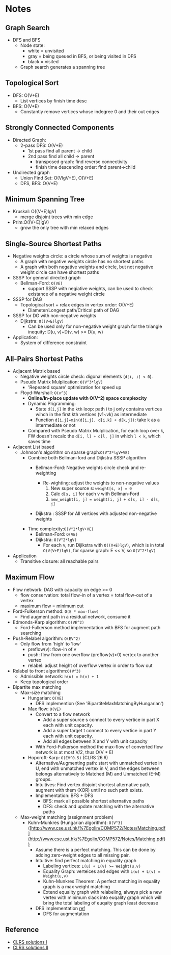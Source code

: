 # Notes

## <a name='Graph'></a>Graph Search
* DFS and BFS
	* Node state:
		* white = unvisited
		* gray = being queued in BFS, or being visited in DFS
		* black = visited
	* Graph search generates a spanning tree

## <a name='Topological_Sort'></a>Topological Sort
* DFS: O(V+E)
	* List vertices by finish time desc
* BFS: O(V+E)
	* Constantly remove vertices whose indegree 0 and their out edges

## <a name='Strongly_Connected_Components'></a>Strongly Connected Components
* Directed Graph: 
	* 2-pass DFS: O(V+E)
		* 1st pass find all parent -> child
		* 2nd pass find all child -> parent
			* transposed graph: find reverse connectivity
			* finish time descending order: find parent->child 
* Undirected graph
	* Union Find Set: O(VlgV+E), O(V+E)
	* DFS, BFS: O(V+E)

## <a name='Minimum_Spanning_Tree'></a>Minimum Spanning Tree
* Kruskal: O((V+E)lgV)
	* merge disjoint trees with min edge
* Prim:O((V+E)lgV)
	* grow the only tree with min relaxed edges

## <a name='Single_Source_Shortest_Paths'></a>Single-Source Shortest Paths
* Negative weights circle: a circle whose sum of weights is negative
	* A graph with negative weights circle has no shortest paths
	* A graph with both negative weights and circle, but not negative weight circle can have shortest paths
* SSSP for general directed graph
	* Bellman-Ford: `O(VE)`
		* support SSSP with negiative weights, can be used to check existance of a negative weight circle
* SSSP for DAG
	* Topological sort + relax edges in vertex order: O(V+E)
		* Diameter/Longest path/Critical path of DAG 
* SSSP for DG with non-negative weights
	* Dijkstra: `O((V+E)lgV)`
		* Can be used only for non-negative weight graph for the triangle inequity: D(u, v)+D(v, w) >= D(u, w)
* Application: 
	* System of difference constraint

## <a name='All_Pairs_Shortest_Paths'></a>All-Pairs Shortest Paths
* Adjacent Matrix based
	* Negative weights circle check: digonal elements (`d[i, i] < 0`).
	* Pseudo Matrix Mulplication: `O(V^3*lgV)`
		* 'Repeated square' optimization for speed up
	* Floyd-Warshall: `O(v^3)`
		* **Online/In-place update with O(V^2) space complexcity**
		* Dynamic Prigramming: 
			* State `d[i,j]` in the `kth` loop: path i to j only contains vertices wihch in the first kth vertices (v1~vk) as intermediate
			* Function `d[i,j]=min(d[i,j], d[i,k] + d[k,j])`: take k as a intermediate or not
		* Compared with Pseudo Matrix Mulplication, for each loop over k, FW doesn't recalc the `d[i, l] + d[l, j]` in which `l < k`, which saves time
* Adjacent List based
	* Johnson's algorithm on sparse graph:`O(V^2*lgV+VE)`
		* Combine both Bellman-ford and Dijkstra SSSP algorithm
			* Bellman-Ford: Negative weights circle check and re-weighting
				* Re-wighting: adjust the weights to non-negative values
					1. New super source s: `weight[s, x] = 0`
					2. Calc `d[s, i]` for each v with Bellman-Ford
					3. `new_weight[i, j] = weight[i, j] + d[s, i] - d[s, j]`

			* Dijkstra : SSSP for All vertices with adjusted non-negative weights
		* Time complexity:`O(V^2*lgV+VE)`
			* Bellman-Ford: `O(VE)`
			* Dijkstra: `O(V^2*lgV)`
				* For each v, run Dijikstra with `O((V+E)lgV)`, which is in total `O(V(V+E)lgV)`, for sparse graph: E << V, so `O(V^2*lgV)`
* Application
	* Transitive closure: all reachable pairs

## <a name='Maximum_Flow'></a>Maximum Flow
* Flow network: DAG with capacity on edge >= 0
	* flow conservation: total flow-in of a vertex = total flow-out of a vertex
	* maximum flow = minimum cut
* Ford-Fulkerson method: `O(E * max-flow)`
	* Find augment path in a residual network, consume it
* Edmonds-Karp algorithm: `O(VE^2)`
	* Ford-Fulkerson method implementation with BFS for augment path searching
* Push-Relabel algorithm: `O(EV^2)`
	* Only flow from 'high' to 'low'
		* preflow(v): flow-in of v
		* push: flow from one overflow (preflow(v)>0) vertex to another vertex
		* relabel: adjust height of overflow vertex in order to flow out
* Relabel to front algorithm:`O(V^3)`
	* Admissible network: `h(u) = h(v) + 1`
	* Keep topological order
* Bipartite max matching
	* Max-size matching
		* Hungarian: `O(VE)`
			* DFS implemention (See 'BipartiteMaxMatchingByHungarian')
		* Max flow: `O(VE)`
			* Convert to a flow network
				* Add a super source s connect to every vertice in part X each with unit capacity.
				* Add a super target t connect to every vertice in part Y each with unit capacity.
				* Add all edges between X and Y with unit capacity
			* With Ford-Fulkerson method the max-flow of converted flow network is at most V/2, thus O(V * E)
		* Hopcroft-Karp: `O(EV^0.5)` (CLRS 26.6)
			* Alternative/Augmenting path: start with unmatched vertex in U, end with unmatched vertex in V, and the edges between belongs alternatively to Matched (M) and Unmatched (E-M) groups.
			* Intuitives: Find vertex disjoint shortest alternative path, augment with them (XOR) until no such path exists.
			* Implementation: BFS + DFS
				* BFS: mark all possible shortest alternative paths
				* DFS: check and update matching with the alternative paths
	* Max-weight matching (assignment problem)
		* Kuhn-Munkres (Hungarian algorithm): `O(V^3)` ([http://www.cse.ust.hk/%7Egolin/COMP572/Notes/Matching.pdf](http://www.cse.ust.hk/%7Egolin/COMP572/Notes/Matching.pdf))
			* Assume there is a perfect matching. This can be done by adding zero-weight edges to all missing pair.
			* Intuitive: find perfect matching in equality graph
				* Labeling vertices: `L(u) + L(v) >= Weight(u,v)`
				* Equality Graph: verteices and edges with  `L(u) + L(v) = Weight(u,v)`
				* Kuhn-Munkres Theorem: A perfect matching in equality graph is a max weight matching
				* Extend equality graph with relabeling, always pick a new vertex with minimum slack into euqality graph which will bring the total labeling of euqaity graph least decrease
			* DFS implementation [ref](http://www.cnblogs.com/wenruo/p/5264235.html)
				* DFS for augmentation

## Reference
* [CLRS solutions I](https://walkccc.github.io/CLRS)
* [CLRS solutions II](http://sites.math.rutgers.edu/~ajl213/CLRS)